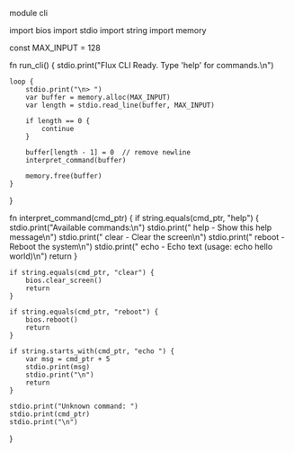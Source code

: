 module cli

import bios
import stdio
import string
import memory

const MAX_INPUT = 128

fn run_cli() {
    stdio.print("Flux CLI Ready. Type 'help' for commands.\n")

    loop {
        stdio.print("\n> ")
        var buffer = memory.alloc(MAX_INPUT)
        var length = stdio.read_line(buffer, MAX_INPUT)

        if length == 0 {
            continue
        }

        buffer[length - 1] = 0  // remove newline
        interpret_command(buffer)

        memory.free(buffer)
    }
}

fn interpret_command(cmd_ptr) {
    if string.equals(cmd_ptr, "help") {
        stdio.print("Available commands:\n")
        stdio.print("  help   - Show this help message\n")
        stdio.print("  clear  - Clear the screen\n")
        stdio.print("  reboot - Reboot the system\n")
        stdio.print("  echo   - Echo text (usage: echo hello world)\n")
        return
    }

    if string.equals(cmd_ptr, "clear") {
        bios.clear_screen()
        return
    }

    if string.equals(cmd_ptr, "reboot") {
        bios.reboot()
        return
    }

    if string.starts_with(cmd_ptr, "echo ") {
        var msg = cmd_ptr + 5
        stdio.print(msg)
        stdio.print("\n")
        return
    }

    stdio.print("Unknown command: ")
    stdio.print(cmd_ptr)
    stdio.print("\n")
}